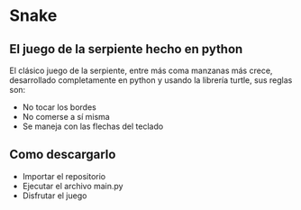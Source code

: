# Snake
## El juego de la serpiente hecho en python

El clásico juego de la serpiente, entre más coma manzanas más crece, desarrollado completamente en python y usando la librería turtle, sus reglas son:

- No tocar los bordes
- No comerse a sí misma
- Se maneja con las flechas del teclado

## Como descargarlo

- Importar el repositorio
- Ejecutar el archivo main.py
- Disfrutar el juego
